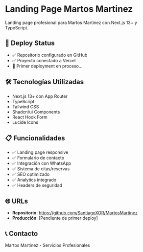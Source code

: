 # Landing Page Martos Martinez

Landing page profesional para Martos Martinez con Next.js 13+ y TypeScript.

## 🚀 Deploy Status
- ✅ Repositorio configurado en GitHub
- ✅ Proyecto conectado a Vercel
- 🔄 Primer deployment en proceso...

## 🛠️ Tecnologías Utilizadas
- Next.js 13+ con App Router
- TypeScript
- Tailwind CSS
- Shadcn/ui Components
- React Hook Form
- Lucide Icons

## 📋 Funcionalidades
- ✅ Landing page responsive
- ✅ Formulario de contacto
- ✅ Integración con WhatsApp
- ✅ Sistema de citas/reservas
- ✅ SEO optimizado
- ✅ Analytics integrado
- ✅ Headers de seguridad

## 🌐 URLs
- **Repositorio**: https://github.com/SantiagoXOR/MartosMartinez
- **Producción**: [Pendiente de primer deploy]

## 📞 Contacto
Martos Martinez - Servicios Profesionales
